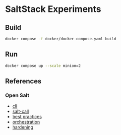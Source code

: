 # SaltStack Experiments

## Build

```bash
docker compose -f docker/docker-compose.yaml build
```

## Run

```bash
docker compose up --scale minion=2
```

## References

### Open Salt

* [cli](https://docs.saltproject.io/en/latest/ref/cli/salt.html)
* [salt-call](https://docs.saltproject.io/en/latest/ref/cli/salt-call.html)
* [best practices](https://docs.saltproject.io/en/latest/topics/best_practices.html)
* [orchestration](https://docs.saltproject.io/en/latest/topics/orchestrate/orchestrate_runner.html)
* [hardening](https://docs.saltproject.io/en/latest/topics/hardening.html)
